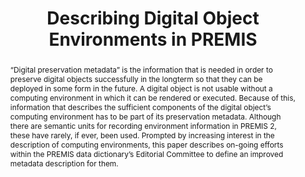 ---
abstract: “Digital preservation metadata” is the information that is needed in order
  to preserve digital objects successfully in the longterm so that they can be deployed
  in some form in the future. A digital object is not usable without a computing environment
  in which it can be rendered or executed. Because of this, information that describes
  the sufficient components of the digital object’s computing environment has to be
  part of its preservation metadata. Although there are semantic units for recording
  environment information in PREMIS 2, these have rarely, if ever, been used. Prompted
  by increasing interest in the description of computing environments, this paper
  describes on-going efforts within the PREMIS data dictionary’s Editorial Committee
  to define an improved metadata description for them.
creators:
- Dappert, Angela
- Peyrard, Sebastien
- Delve, Janet
- Chou, Carol C.H.
date: null
document_url: https://services.phaidra.univie.ac.at/api/object/o:293684/download
grand_parent: iPRES
institutions: []
keywords:
- ischool
- toronto
- canada
- premis
- preservation metadata
- technical environments
- software preservation
- hardware preservation
- representation information
- representation information network
- conceptual modelling
landing_page_url: https://phaidra.univie.ac.at/o:293684
language: eng
layout: publication
license: CC BY-NC-SA 3.0 AT
notes_url: null
parent: iPRES 2012
publication_type: paper
size: 1234313
slides_url: null
source_name: iPRES
title: Describing Digital Object Environments in PREMIS
year: 2012
---